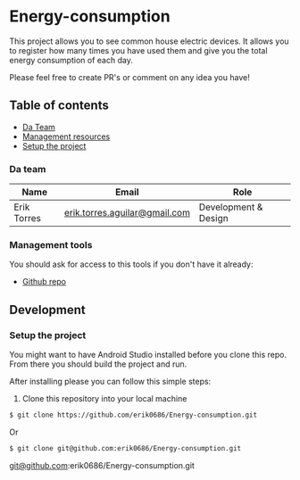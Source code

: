# Energy-consumption

This project allows you to see common house electric devices. It allows you to register how many times you have used them and give you the total energy consumption of each day. 


Please feel free to create PR's or comment on any idea you have!

## Table of contents

* [Da Team](#team)
* [Management resources](#management-resources)
* [Setup the project](#setup-the-project)


### Da team 

| Name  | Email | Role |
| ------------- | ------------- | ------------- |
| Erik Torres  | erik.torres.aguilar@gmail.com  | Development & Design |

### Management tools

You should ask for access to this tools if you don't have it already:

* [Github repo](https://github.com/erik0686/Energy-consumption)

## Development

### Setup the project

You might want to have Android Studio installed before you clone this repo. From there you should build the project and run.

After installing please you can follow this simple steps:

1. Clone this repository into your local machine

```bash
$ git clone https://github.com/erik0686/Energy-consumption.git
```

Or

```bash
$ git clone git@github.com:erik0686/Energy-consumption.git
```


git@github.com:erik0686/Energy-consumption.git